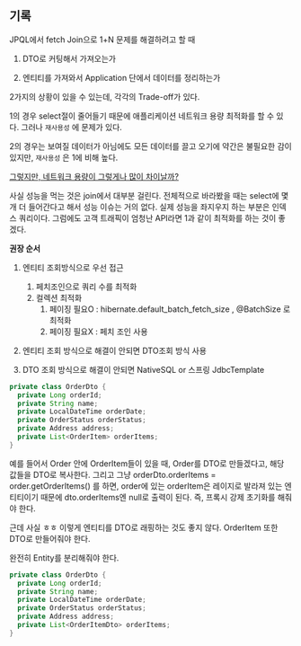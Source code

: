 ## 기록

JPQL에서 fetch Join으로 1+N 문제를 해결하려고 할 때

1. DTO로 커팅해서 가져오는가

2. 엔티티를 가져와서 Application 단에서 데이터를 정리하는가

2가지의 상황이 있을 수 있는데, 각각의 Trade-off가 있다.

1의 경우 select절이 줄어들기 때문에 애플리케이션 네트워크 용량 최적화를 할 수 있다. 그러나 `재사용성` 에 문제가 있다.

2의 경우는 보여질 데이터가 아님에도 모든 데이터를 끌고 오기에 약간은 불필요한 감이 있지만, `재사용성` 은 1에 비해 높다.

<u>그렇지만, 네트워크 용량이 그렇게나 많이 차이날까?</u>

사실 성능을 먹는 것은 join에서 대부분 걸린다. 전체적으로 바라봤을 때는 select에 몇개 더 들어간다고 해서 성능 이슈는 거의 없다. 실제 성능을 좌지우지 하는 부분은 인덱스 쿼리이다. 그럼에도 고객 트래픽이 엄청난 API라면 1과 같이 최적화를 하는 것이 좋겠다.

**권장 순서**

1. 엔티티 조회방식으로 우선 접근
   1. 페치조인으로 쿼리 수를 최적화
   2. 컬렉션 최적화
      1. 페이징 필요O : hibernate.default_batch_fetch_size , @BatchSize 로 최적화 
      2. 페이징 필요X : 페치 조인 사용

2. 엔티티 조회 방식으로 해결이 안되면 DTO조회 방식 사용
3. DTO 조회 방식으로 해결이 안되면 NativeSQL or 스프링 JdbcTemplate



```java
private class OrderDto {
  private Long orderId;
  private String name;
  private LocalDateTime orderDate;
  private OrderStatus orderStatus;
  private Address address;
  private List<OrderItem> orderItems;
}
```

예를 들어서 Order 안에 OrderItem들이 있을 때, Order를 DTO로 만들겠다고, 해당 값들을 DTO로 복사한다. 그리고 그냥 orderDto.orderItems = order.getOrderItems() 를 하면, order에 있는 orderItem은 레이지로 발라져 있는 엔티티이기 때문에 dto.orderItems엔 null로 출력이 된다. 즉, 프록시 강제 초기화를 해줘야 한다.

근데 사실 ㅎㅎ 이렇게 엔티티를 DTO로 래핑하는 것도 좋지 않다. OrderItem 또한 DTO로 만들어줘야 한다.

완전히 Entity를 분리해줘야 한다.

```java
private class OrderDto {
  private Long orderId;
  private String name;
  private LocalDateTime orderDate;
  private OrderStatus orderStatus;
  private Address address;
  private List<OrderItemDto> orderItems;
}
```

